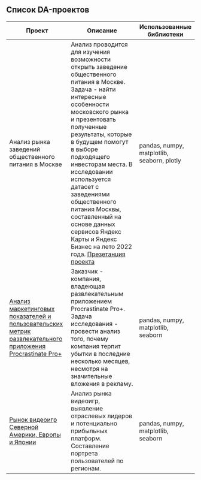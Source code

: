 ## **Список DA-проектов**

| Проект | Описание | Использованные библиотеки |
| --- | --- | --- |
| Анализ рынка заведений общественного питания в Москве | Анализ проводится для изучения возможности открыть заведение общественного питания в Москве. Задача - найти интересные особенности московского рынка и презентовать полученные результаты, которые в будущем помогут в выборе подходящего инвесторам места. В исследовании используется датасет с заведениями общественного питания Москвы, составленный на основе данных сервисов Яндекс Карты и Яндекс Бизнес на лето 2022 года. [Презетанция проекта](https://disk.yandex.ru/i/RBn4q4IwFLdUnA) | pandas, numpy, matplotlib, seaborn, plotly |
| [Анализ маркетинговых показателей и пользовательских метрик развлекательного приложения Procrastinate Pro+](https://github.com/annkolosova/DA_projects/blob/main/ProcrastinatePro_app/procrastinate_pro.ipynb) | Заказчик - компания, владеющая развлекательным приложением Procrastinate Pro+. Задача исследования - провести анализ того, почему компания терпит убытки в последние несколько месяцев, несмотря на значительные вложения в рекламу. | pandas, numpy, matplotlib, seaborn |
| [Рынок видеоигр Северной Америки, Европы и Японии](https://github.com/annkolosova/DA_projects/blob/main/Video_gaming_market/video_gaming_market.ipynb) | Анализ рынка видеоигр, выявление отраслевых лидеров и потенциально прибыльных платформ. Составление портрета пользователей по регионам. | pandas, numpy, matplotlib, seaborn | 
